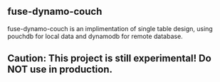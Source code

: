 ## fuse-dynamo-couch
fuse-dynamo-couch is an implimentation of single table design, using pouchdb for local data and dynamodb for remote database.

## Caution: This project is still experimental! Do NOT use in production.
